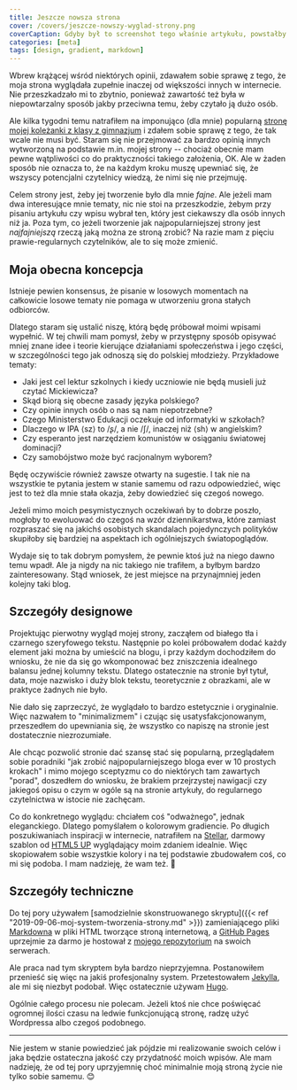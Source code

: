 ```yaml
---
title: Jeszcze nowsza strona
cover: /covers/jeszcze-nowszy-wyglad-strony.png
coverCaption: Gdyby był to screenshot tego właśnie artykułu, powstałby fraktal.
categories: [meta]
tags: [design, gradient, markdown]
---
```


Wbrew krążącej wśród niektórych opinii, zdawałem sobie sprawę z tego, że moja strona wyglądała zupełnie inaczej od większości innych w internecie. Nie przeszkadzało mi to zbytnio, ponieważ zawartość też była w niepowtarzalny sposób jakby przeciwna temu, żeby czytało ją dużo osób. <!--more-->

Ale kilka tygodni temu natrafiłem na imponująco (dla mnie) popularną [stronę mojej koleżanki z klasy z gimnazjum](https://bthegreat.pl) i zdałem sobie sprawę z tego, że tak wcale nie musi być. Staram się nie przejmować za bardzo opinią innych wytworzoną na podstawie m.in. mojej strony -- chociaż obecnie mam pewne wątpliwości co do praktyczności takiego założenia, OK. Ale w żaden sposób nie oznacza to, że na każdym kroku muszę upewniać się, że wszyscy potencjalni czytelnicy wiedzą, że nimi się nie przejmuję.

Celem strony jest, żeby jej tworzenie było dla mnie _fajne_. Ale jeżeli mam dwa interesujące mnie tematy, nic nie stoi na przeszkodzie, żebym przy pisaniu artykułu czy wpisu wybrał ten, który jest ciekawszy dla osób innych niż ja. Poza tym, co jeżeli tworzenie jak najpopularniejszej strony jest _najfajniejszą_ rzeczą jaką można ze stroną zrobić? Na razie mam z pięciu prawie-regularnych czytelników, ale to się może zmienić.

## Moja obecna koncepcja

Istnieje pewien konsensus, że pisanie w losowych momentach na całkowicie losowe tematy nie pomaga w utworzeniu grona stałych odbiorców.

Dlatego staram się ustalić niszę, którą będę próbował moimi wpisami wypełnić. W tej chwili mam pomysł, żeby w przystępny sposób opisywać mniej znane idee i teorie kierujące działaniami społeczeństwa i jego części, w szczególności tego jak odnoszą się do polskiej młodzieży. Przykładowe tematy:

- Jaki jest cel lektur szkolnych i kiedy uczniowie nie będą musieli już czytać Mickiewicza?
- Skąd biorą się obecne zasady języka polskiego?
- Czy opinie innych osób o nas są nam niepotrzebne?
- Czego Ministerstwo Edukacji oczekuje od informatyki w szkołach?
- Dlaczego w IPA ⟨sz⟩ to /ʂ/, a nie /ʃ/, inaczej niż ⟨sh⟩ w angielskim? <!-- PS: właśnie to sprawdziłem i to po prostu są dwa różne dźwięki. Całe życie w błędzie! Ale o czym ja napiszę ten artykuł? -->
- Czy esperanto jest narzędziem komunistów w osiąganiu światowej dominacji?
- Czy samobójstwo może być racjonalnym wyborem?

Będę oczywiście również zawsze otwarty na sugestie. I tak nie na wszystkie te pytania jestem w stanie samemu od razu odpowiedzieć, więc jest to też dla mnie stała okazja, żeby dowiedzieć się czegoś nowego.

Jeżeli mimo moich pesymistycznych oczekiwań by to dobrze poszło, mogłoby to ewoluować do czegoś na wzór dziennikarstwa, które zamiast rozpraszać się na jakichś osobistych skandalach pojedynczych polityków skupiłoby się bardziej na aspektach ich ogólniejszych światopoglądów.

Wydaje się to tak dobrym pomysłem, że pewnie ktoś już na niego dawno temu wpadł. Ale ja nigdy na nic takiego nie trafiłem, a byłbym bardzo zainteresowany. Stąd wniosek, że jest miejsce na przynajmniej jeden kolejny taki blog.

## Szczegóły designowe

Projektując pierwotny wygląd mojej strony, zacząłem od białego tła i czarnego szeryfowego tekstu. Następnie po kolei próbowałem dodać każdy element jaki można by umieścić na blogu, i przy każdym dochodziłem do wniosku, że nie da się go wkomponować bez zniszczenia idealnego balansu jednej kolumny tekstu. Dlatego ostatecznie na stronie był tytuł, data, moje nazwisko i duży blok tekstu, teoretycznie z obrazkami, ale w praktyce żadnych nie było.

Nie dało się zaprzeczyć, że wyglądało to bardzo estetycznie i oryginalnie. Więc nazwałem to "minimalizmem" i czując się usatysfakcjonowanym, przeszedłem do upewniania się, że wszystko co napiszę na stronie jest dostatecznie niezrozumiałe.

Ale chcąc pozwolić stronie dać szansę stać się popularną, przeglądałem sobie poradniki "jak zrobić najpopularniejszego bloga ever w 10 prostych krokach" i mimo mojego sceptyzmu co do niektórych tam zawartych "porad", doszedłem do wniosku, że brakiem przejrzystej nawigacji czy jakiegoś opisu o czym w ogóle są na stronie artykuły, do regularnego czytelnictwa w istocie nie zachęcam.

Co do konkretnego wyglądu: chciałem coś "odważnego", jednak eleganckiego. Dlatego pomyślałem o kolorowym gradiencie. Po długich poszukiwaniach inspiracji w internecie, natrafiłem na [Stellar](https://html5up.net/uploads/demos/stellar/), darmowy szablon od [HTML5 UP](https://html5up.net) wyglądający moim zdaniem idealnie. Więc skopiowałem sobie wszystkie kolory i na tej podstawie zbudowałem coś, co mi się podoba. I mam nadzieję, że wam też. 💜

## Szczegóły techniczne

Do tej pory używałem [samodzielnie skonstruowanego skryptu]({{< ref "2019-09-06-moj-system-tworzenia-strony.md" >}}) zamieniającego pliki [Markdowna](https://commonmark.org/help/) w pliki HTML tworzące stroną internetową, a [GitHub Pages](https://pages.github.com) uprzejmie za darmo je hostował z [mojego repozytorium](https://github.com/Aleshkev/aleshkev.github.io) na swoich serwerach.

Ale praca nad tym skryptem była bardzo nieprzyjemna. Postanowiłem przenieść się więc na jakiś profesjonalny system. Przetestowałem [Jekylla](https://jekyllrb.com), ale mi się niezbyt podobał. Więc ostatecznie używam [Hugo](https://gohugo.io).

Ogólnie całego procesu nie polecam. Jeżeli ktoś nie chce poświęcać ogromnej ilości czasu na ledwie funkcjonującą stronę, radzę użyć Wordpressa albo czegoś podobnego.

---

Nie jestem w stanie powiedzieć jak pójdzie mi realizowanie swoich celów i jaka będzie ostateczna jakość czy przydatność moich wpisów. Ale mam nadzieję, że od tej pory uprzyjemnię choć minimalnie moją stroną życie nie tylko sobie samemu. 😊
